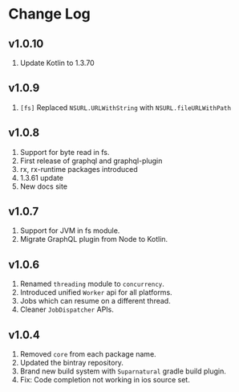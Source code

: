 # Change Log

## v1.0.10
1. Update Kotlin to 1.3.70 


## v1.0.9
1. `[fs]` Replaced `NSURL.URLWithString` with `NSURL.fileURLWithPath` 

## v1.0.8
1. Support for byte read in fs.
1. First release of graphql and graphql-plugin
1. rx, rx-runtime packages introduced
1. 1.3.61 update
1. New docs site

## v1.0.7
1. Support for JVM in fs module.
2. Migrate GraphQL plugin from Node to Kotlin.

## v1.0.6
1. Renamed `threading` module to `concurrency`.
2. Introduced unified `Worker` api for all platforms.
3. Jobs which can resume on a different thread.
4. Cleaner `JobDispatcher` APIs.

## v1.0.4

1. Removed `core` from each package name.
2. Updated the bintray repository.
3. Brand new build system with `Suparnatural` gradle build plugin.
4. Fix: Code completion not working in ios source set.
